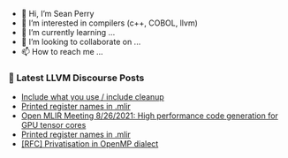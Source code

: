 - 👋 Hi, I’m Sean Perry
- 👀 I’m interested in compilers (c++, COBOL, llvm)
- 🌱 I’m currently learning ...
- 💞️ I’m looking to collaborate on ...
- 📫 How to reach me ...

<!---
s66perry/s66perry is a ✨ special ✨ repository because its `README.md` (this file) appears on your GitHub profile.
You can click the Preview link to take a look at your changes.
--->
### 📕 Latest LLVM Discourse Posts

<!-- DISCOURSE-LLVM:START -->
- [Include what you use / include cleanup](https://llvm.discourse.group/t/include-what-you-use-include-cleanup/5831/20)
- [Printed register names in .mlir](https://llvm.discourse.group/t/printed-register-names-in-mlir/6076/2)
- [Open MLIR Meeting 8/26/2021: High performance code generation for GPU tensor cores](https://llvm.discourse.group/t/open-mlir-meeting-8-26-2021-high-performance-code-generation-for-gpu-tensor-cores/4173/8)
- [Printed register names in .mlir](https://llvm.discourse.group/t/printed-register-names-in-mlir/6076/1)
- [[RFC] Privatisation in OpenMP dialect](https://llvm.discourse.group/t/rfc-privatisation-in-openmp-dialect/3526/18)
<!-- DISCOURSE-LLVM:END -->
